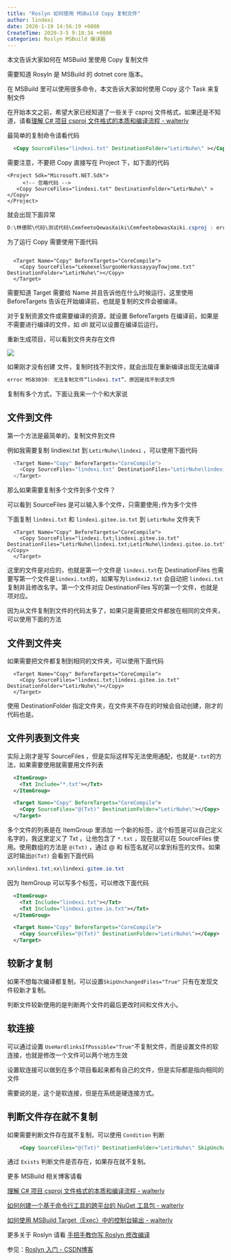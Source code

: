 ```yaml
---
title: "Roslyn 如何使用 MSBuild Copy 复制文件"
author: lindexi
date: 2020-1-19 14:56:19 +0800
CreateTime: 2020-3-5 9:18:34 +0800
categories: Roslyn MSBuild 编译器
---
```


本文告诉大家如何在 MSBuild 里使用 Copy 复制文件

<!--more-->


<!-- 标签：Roslyn,MSBuild,编译器 -->

需要知道 Rosyln 是 MSBuild 的 dotnet core 版本。

在 MSBuild 里可以使用很多命令，本文告诉大家如何使用 Copy 这个 Task 来复制文件

在开始本文之前，希望大家已经知道了一些关于 csproj 文件格式，如果还是不知道，请看[理解 C# 项目 csproj 文件格式的本质和编译流程 - walterlv](https://walterlv.github.io/post/understand-the-csproj.html )

最简单的复制命令请看代码

```xml
  <Copy SourceFiles="lindexi.txt" DestinationFolder="LetirNuhe\" ></Copy>
```

需要注意，不要把 Copy 直接写在 Project 下，如下面的代码

```
<Project Sdk="Microsoft.NET.Sdk">
     <!-- 忽略代码 -->
   <Copy SourceFiles="lindexi.txt" DestinationFolder="LetirNuhe\" ></Copy>
</Project>

```

就会出现下面异常

```csharp
D:\林德熙\代码\测试代码\CemfeetoQewasXaiki\CemfeetoQewasXaiki.csproj : error  : 无法识别元素 <Project> 下面的元素 <Copy>。  D:\林德熙\代码\测试代码\CemfeetoQewasXaiki
```

为了运行 Copy 需要使用下面代码

```

  <Target Name="Copy" BeforeTargets="CoreCompile">
    <Copy SourceFiles="LekeexelSurgooHerkassayyayTowjome.txt" DestinationFolder="LetirNuhe\"></Copy>
  </Target>
```

需要知道 Target 需要给 Name 并且告诉他在什么时候运行，这里使用 BeforeTargets 告诉在开始编译前，也就是复制的文件会被编译。

对于复制资源文件或需要编译的资源，就设置 BeforeTargets 在编译前，如果是不需要进行编译的文件，如 dll 就可以设置在编译后运行。

重新生成项目，可以看到文件夹存在文件

![](http://image.acmx.xyz/lindexi%2F2018710103796940.jpg)

如果刚才没有创建 文件，复制时找不到文件，就会出现在重新编译出现无法编译

```csharp
error MSB3030: 无法复制文件“lindexi.txt”，原因是找不到该文件
```

复制有多个方式，下面让我来一个个和大家说

## 文件到文件

第一个方法是最简单的，复制文件到文件

例如我需要复制 lindiexi.txt 到 `LetirNuhe\lindexi` ，可以使用下面代码

```csharp
  <Target Name="Copy" BeforeTargets="CoreCompile">
    <Copy SourceFiles="lindexi.txt" DestinationFiles="LetirNuhe\lindexi.txt"></Copy>
  </Target>
```

那么如果需要复制多个文件到多个文件？

可以看到 SourceFiles 是可以输入多个文件，只需要使用`;`作为多个文件

下面复制 `lindexi.txt` 和 `lindexi.gitee.io.txt` 到 `LetirNuhe` 文件夹下

```
  <Target Name="Copy" BeforeTargets="CoreCompile">
    <Copy SourceFiles="lindexi.txt;lindexi.gitee.io.txt" DestinationFiles="LetirNuhe\lindexi.txt;LetirNuhe\lindexi.gitee.io.txt"></Copy>
  </Target>
```

这里的文件是对应的，也就是第一个文件是 `lindexi.txt`在 DestinationFiles 也需要写第一个文件是`lindexi.txt`的，如果写为`lindexi2.txt` 会自动把 `lindexi.txt` 复制并且修改名字。第一个文件对应 DestinationFiles 写的第一个文件，也就是项对应。

因为从文件复制到文件的代码太多了，如果只是需要把文件都放在相同的文件夹，可以使用下面的方法

## 文件到文件夹

如果需要把文件都复制到相同的文件夹，可以使用下面代码

```
  <Target Name="Copy" BeforeTargets="CoreCompile">
    <Copy SourceFiles="lindexi.txt;lindexi.gitee.io.txt" DestinationFolder="LetirNuhe\"></Copy>
  </Target>
```

使用 DestinationFolder 指定文件夹，在文件夹不存在的时候会自动创建，刚才的代码也是。

## 文件列表到文件夹

实际上刚才是写 SourceFiles ，但是实际这样写无法使用通配，也就是`*.txt`的方法，如果需要使用就需要用文件列表

```xml
  <ItemGroup>
    <Txt Include="*.txt"></Txt>
  </ItemGroup>

  <Target Name="Copy" BeforeTargets="CoreCompile">
    <Copy SourceFiles="@(Txt)" DestinationFolder="LetirNuhe\"></Copy>
  </Target>
```

多个文件的列表是在 ItemGroup 里添加 一个新的标签，这个标签是可以自己定义名字的，我这里定义了 Txt ，让他包含了 `*.txt` ，现在就可以在 SourceFiles 使用。使用数组的方法是 `@(Txt)` ，通过 @ 和 标签名就可以拿到标签的文件。如果这时输出`@(Txt)` 会看到下面代码

```csharp
xx\lindexi.txt;xx\lindexi.gitee.io.txt
```

因为 ItemGroup 可以写多个标签，可以修改下面代码

```xml
  <ItemGroup>
    <Txt Include="lindexi.txt"></Txt>
    <Txt Include="lindexi.gitee.io.txt"></Txt>
  </ItemGroup>

  <Target Name="Copy" BeforeTargets="CoreCompile">
    <Copy SourceFiles="@(Txt)" DestinationFolder="LetirNuhe\"></Copy>
  </Target>
```

## 较新才复制

如果不想每次编译都复制，可以设置`SkipUnchangedFiles="True"` 只有在发现文件较新才复制。

判断文件较新使用的是判断两个文件的最后更改时间和文件大小。

## 软连接

可以通过设置 `UseHardlinksIfPossible="True"`不复制文件，而是设置文件的软连接，也就是修改一个文件可以两个地方生效

设置软连接可以做到在多个项目看起来都有自己的文件，但是实际都是指向相同的文件

需要说的是，这个是软连接，但是在系统是硬连接方式。

## 判断文件存在就不复制

如果需要判断文件存在就不复制，可以使用 `Condition` 判断

```xml
    <Copy SourceFiles="@(Txt)" DestinationFolder="LetirNuhe\" SkipUnchangedFiles="True" OverwriteReadOnlyFiles="True" Condition="!Exists('LetirNuhe\lindexi.txt')"></Copy>
```

通过 `Exists` 判断文件是否存在，如果存在就不复制。

更多 MSBuild 相关博客请看

[理解 C# 项目 csproj 文件格式的本质和编译流程 - walterlv](https://walterlv.github.io/post/understand-the-csproj.html )

[如何创建一个基于命令行工具的跨平台的 NuGet 工具包 - walterlv](https://walterlv.github.io/post/create-a-cross-platform-command-based-nuget-tool.html )

[如何使用 MSBuild Target（Exec）中的控制台输出 - walterlv](https://walterlv.github.io/post/exec-task-of-msbuild-target.html )

更多关于 Roslyn 请看 [手把手教你写 Roslyn 修改编译](https://lindexi.oschina.io/lindexi/post/roslyn.html ) 

参见：[Roslyn 入门 - CSDN博客](https://blog.csdn.net/column/details/23159.html )

